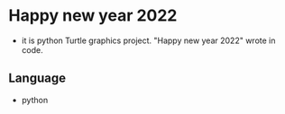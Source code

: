 # Happy new year 2022

- it is python Turtle graphics project. "Happy new year 2022" wrote in code.

## Language
- python
